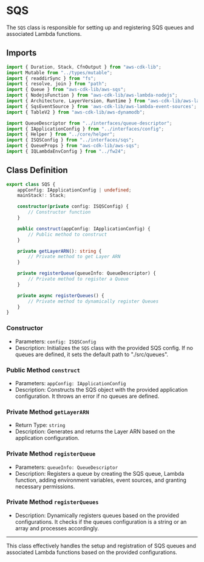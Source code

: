 # SQS 

The `SQS` class is responsible for setting up and registering SQS queues and associated Lambda functions.

## Imports
```typescript
import { Duration, Stack, CfnOutput } from "aws-cdk-lib";
import Mutable from "../types/mutable";
import { readdirSync } from "fs";
import { resolve, join } from "path";
import { Queue } from "aws-cdk-lib/aws-sqs";
import { NodejsFunction } from "aws-cdk-lib/aws-lambda-nodejs";
import { Architecture, LayerVersion, Runtime } from "aws-cdk-lib/aws-lambda";
import { SqsEventSource } from 'aws-cdk-lib/aws-lambda-event-sources';
import { TableV2 } from "aws-cdk-lib/aws-dynamodb";

import QueueDescriptor from "../interfaces/queue-descriptor";
import { IApplicationConfig } from "../interfaces/config";
import { Helper } from "../core/helper";
import { ISQSConfig } from "../interfaces/sqs";
import { QueueProps } from "aws-cdk-lib/aws-sqs";
import { IQLambdaEnvConfig } from "../fw24";
```

## Class Definition
```typescript
export class SQS {
    appConfig: IApplicationConfig | undefined;
    mainStack!: Stack;

    constructor(private config: ISQSConfig) {
        // Constructor function
    }

    public construct(appConfig: IApplicationConfig) {
        // Public method to construct
    }

    private getLayerARN(): string {
        // Private method to get Layer ARN
    }

    private registerQueue(queueInfo: QueueDescriptor) {
        // Private method to register a Queue
    }

    private async registerQueues() {
        // Private method to dynamically register Queues
    }
}
```

### Constructor
- Parameters: `config: ISQSConfig`
- Description: Initializes the `SQS` class with the provided SQS config. If no queues are defined, it sets the default path to "./src/queues".

### Public Method `construct`
- Parameters: `appConfig: IApplicationConfig`
- Description: Constructs the SQS object with the provided application configuration. It throws an error if no queues are defined.

### Private Method `getLayerARN`
- Return Type: `string`
- Description: Generates and returns the Layer ARN based on the application configuration.

### Private Method `registerQueue`
- Parameters: `queueInfo: QueueDescriptor`
- Description: Registers a queue by creating the SQS queue, Lambda function, adding environment variables, event sources, and granting necessary permissions.

### Private Method `registerQueues`
- Description: Dynamically registers queues based on the provided configurations. It checks if the queues configuration is a string or an array and processes accordingly.

---
This class effectively handles the setup and registration of SQS queues and associated Lambda functions based on the provided configurations.